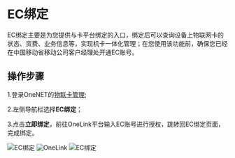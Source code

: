 
# EC绑定
EC绑定主要是为您提供与卡平台绑定的入口，绑定后可以查询设备上物联网卡的状态、资费、业务信息等，实现机卡一体化管理；在您使用该功能前，确保您已经在中国移动省移动公司客户经理处开通EC账号。


## 操作步骤
1.登录OneNET的[物联卡管理](https://open.iot.10086.cn/develop/machinecard/#/machineCard/list); 

2.左侧导航栏选择**EC绑定**；

3.点击**立即绑定**，前往OneLink平台输入EC账号进行授权，跳转回EC绑定页面，完成绑定。

![EC绑定](/images\iotcm\EC绑定1.png)
![OneLink](/images\iotcm\onelink2.png)
![EC绑定](/images\iotcm\EC绑定2.png)
